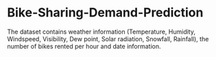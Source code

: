 # Bike-Sharing-Demand-Prediction
The dataset contains weather information (Temperature, Humidity, Windspeed, Visibility, Dew point, Solar radiation, Snowfall, Rainfall), the number of bikes rented per hour and date information.
